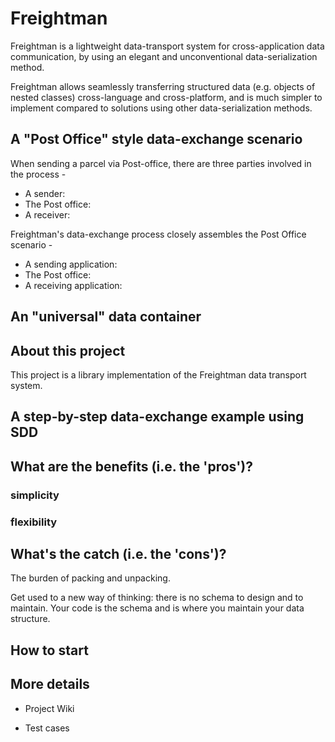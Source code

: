 # Freightman

Freightman is a lightweight data-transport system for cross-application data communication, by using an elegant and unconventional data-serialization method.

Freightman allows seamlessly transferring structured data (e.g. objects of nested classes) cross-language and cross-platform, and is much simpler to implement compared to solutions using other data-serialization methods.

## A "Post Office" style data-exchange scenario

When sending a parcel via Post-office, there are three parties involved in the process - 
* A sender:
* The Post office:
* A receiver:

Freightman's data-exchange process closely assembles the Post Office scenario -

* A sending application:
* The Post office:
* A receiving application:


## An "universal" data container 

## About this project

This project is a library implementation of the Freightman data transport system.


## A step-by-step data-exchange example using SDD

## What are the benefits (i.e. the 'pros')?

### simplicity

### flexibility

## What's the catch (i.e. the 'cons')?

The burden of packing and unpacking. 

Get used to a new way of thinking: there is no schema to design and to maintain. Your code is the schema and is where you maintain your data structure. 

## How to start

## More details

* Project Wiki

* Test cases
